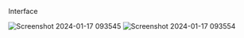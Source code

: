 Interface

![Screenshot 2024-01-17 093545](https://github.com/sam-pazouki/React-shopping-card/assets/68926038/ff43d583-5560-4d36-b271-3205124c188a)
![Screenshot 2024-01-17 093554](https://github.com/sam-pazouki/React-shopping-card/assets/68926038/8cf4153c-2ed9-45b2-b867-49a4cb121707)
